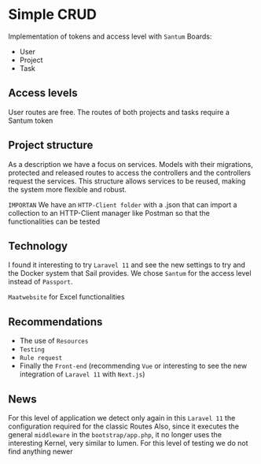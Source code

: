 # Simple CRUD
Implementation of tokens and access level with `Santum`
Boards:
* User
* Project
* Task

## Access levels

User routes are free. The routes of both projects and tasks require a Santum token

## Project structure

As a description we have a focus on services. Models with their migrations, protected and released routes to access the controllers and the controllers request the services. This structure allows services to be reused, making the system more flexible and robust.

`IMPORTAN` We have an `HTTP-Client folder` with a .json that can import a collection to an HTTP-Client manager like Postman so that the functionalities can be tested

## Technology
I found it interesting to try `Laravel 11` and see the new settings to try and the Docker system that Sail provides.
We chose `Santum` for the access level instead of `Passport`.

`Maatwebsite` for Excel functionalities

## Recommendations

* The use of `Resources`
* `Testing`
* `Rule request`
* Finally the `Front-end` (recommending `Vue` or interesting to see the new integration of `Laravel 11` with `Next.js`)

## News 

For this level of application we detect only again in this `Laravel 11` the configuration required for the classic Routes
Also, since it executes the general `middleware` in the `bootstrap/app.php`, it no longer uses the interesting Kernel, very similar to lumen. For this level of testing we do not find anything newer


